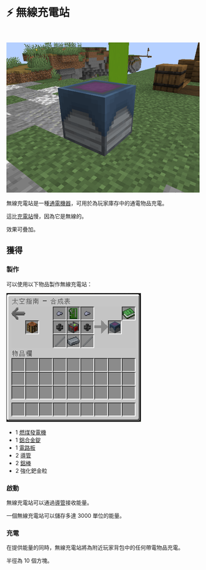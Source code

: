 # ⚡ 無線充電站

​

![](<../.gitbook/assets/image (218) (1) (1) (1).png>)

無線充電站是一種[通電機器](../space/energy-systems.md)，可用於為玩家庫存中的通電物品充電。

這比[充電站](Charging-Station.md)慢，因為它是無線的。

效果可疊加。

## 獲得

### 製作

可以使用以下物品製作無線充電站：

![](<../.gitbook/assets/image (215) (1) (1) (1) (1) (1) (1) (1) (1).png>)

* 1 [燃煤發電機](Coal-Generator.md)
* 1 [鋁合金錠](Aluminium-Alloy-Ingot.md)
* 1 [電路板](Circuit-Board.md)​
* 2 [導管](Conduit.md)
* 2 [鋁棒](Aluminium-Rod.md)
* 2 強化鈀金粒

### 啟動

無線充電站可以通過[導管](Conduit.md)接收能量。

一個無線充電站可以儲存多達 3000 單位的能量。

### 充電

在提供能量的同時，無線充電站將為附近玩家背包中的任何帶電物品充電。

半徑為 10 個方塊。

